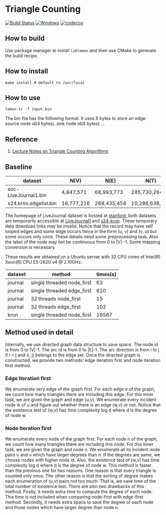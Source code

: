 # Triangle Counting
[![Build Status](https://api.travis-ci.com/zhaofeng-shu33/triangle_counting.svg?branch=master)](https://travis-ci.com/zhaofeng-shu33/triangle_counting/)
[![Windows](https://ci.appveyor.com/api/projects/status/github/zhaofeng-shu33/triangle_counting?branch=master&svg=true)](https://ci.appveyor.com/project/zhaofeng-shu33/triangle-counting)
[![codecov](https://codecov.io/gh/zhaofeng-shu33/triangle_counting/branch/master/graph/badge.svg)](https://codecov.io/gh/zhaofeng-shu33/triangle_counting)

## How to build

Use package manager to install `liblemon` and then use CMake to generate the build recipe.

## How to install
```shell
make install # default to /usr/local
```
## How to use
```shell
lemon-tc -f input.bin
```
The bin file has the following format. It uses 8 bytes to store an edge: source node id(4 bytes), sink node id(4 bytes) ... 

## Reference

1. [Lecture Notes on Triangle Counting Algorithms](https://cs.stanford.edu/~rishig/courses/ref/l1.pdf)

## Baseline

| dataset               | N(V)       | N(E)        | N(T)            |
|-----------------------|------------|-------------|-----------------|
| soc-LiveJournal1.bin  | 4,847,571  | 68,993,773  | 285,730,264     |
| s24.kron.edgelist.bin | 16,777,216 | 268,435,456 | 10,286,638,314  |

The homepage of LiveJournal dataset is hosted at [stanford](https://snap.stanford.edu/data/soc-LiveJournal1.html), both datasets are temporarily accessible at [LiveJournal1](http://datafountain.int-yt.com/BDCI2019/FeiMa/soc-LiveJournal1.bin) and [s24-kron](http://datafountain.int-yt.com/BDCI2019/FeiMa/s24.kron.edgelist.bin). These temporary data download links may be invalid. Notice that the record may have self looped edges and some edge occurs twice in the form (u, v) and (v, u) but some occurs only once. These details need some preprocessing task. Also the label of the node may not be continuous from 0 to |V| -1. Some mapping conversion is necessary.

These results are obtained on a Ubuntu server with 32 CPU cores of Intel(R) Xeon(R) CPU E5-2620 v4 @ 2.10GHz.

| dataset | method                      | times(s) |
|---------|-----------------------------|----------|
| journal | single threaded node_first  | 63       |
| journal | single threaded edge_first  | 610      |
| journal | 32 threads node_first       | 15       |
| journal | 32 threads edge_first       | 102      |
| kron    | single threaded node_first  | 16567    |

## Method used in detail
Internally, we use directed graph data structure to save space. The node id is from 0 to |V|-1. The arc id is from 0 to |E|-1. The arc direction is from i to j if i < j and (i, j) belongs to the edge set.
Once the directed graph is constructed, we provide two methods: edge iteration first and node iteration first method.

### Edge Iteration first

We enumerate very edge of the graph first. For each edge e of the graph, we count how many triangles there are including this edge. For this inner task, we are given the graph and edge (u,v). We enumerate every incident node w of u and figure out whether there is an edge (w,v) or not. Notice that the existence test of (w,v) has time complexity log d where d is the degree of node w.

### Node Iteration first

We enumerate every node of the graph first. For each node n of the graph, we count how many triangles there are including this node. For this inner task, we are given the graph and node n. We enumerate all its incident node pairs u and v which have larger degrees than n. If the degrees are same, we choose nodes with higher node id. Also, the existence test of (w,v) has time complexity log d where d is the degree of node w. This method is faster than the previous one for two reasons. One reason is that every triangle is counted only once. The other reason is that the sorting of degree makes each enumeration of (u,v) pairs not too much. That is, we save time of the total number of existence test.
There are also two drawbacks of this method. Firstly, it needs extra time to compute the degree of each node. This time is not included when comparing node-first with edge-first method. Secondly, it needs extra space to save the degree of each node and those nodes which have larger degree than node n.